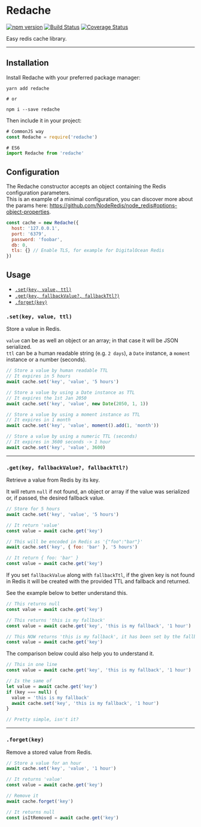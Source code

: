 # Redache

[![npm version](https://badge.fury.io/js/redache.svg)](https://badge.fury.io/js/redache)
[![Build Status](https://travis-ci.org/danilopolani/redache.svg?branch=master)](https://travis-ci.org/danilopolani/redache)
[![Coverage Status](https://coveralls.io/repos/github/danilopolani/redache/badge.svg?branch=master)](https://coveralls.io/github/danilopolani/redache?branch=master)

Easy redis cache library.

----

## Installation

Install Redache with your preferred package manager:

```
yarn add redache

# or

npm i --save redache
```

Then include it in your project:

```js
# CommonJS way
const Redache = require('redache')

# ES6
import Redache from 'redache'
```

## Configuration
The Redache constructor accepts an object containing the Redis configuration parameters.  
This is an example of a minimal configuration, you can discover more about the params here: https://github.com/NodeRedis/node_redis#options-object-properties.

```js
const cache = new Redache({
  host: '127.0.0.1',
  port: '6379',
  password: 'foobar',
  db: 0,
  tls: {} // Enable TLS, for example for DigitalOcean Redis
})
```

## Usage

- [`.set(key, value, ttl)`](#setkey-value-ttl)
- [`.get(key, fallbackValue?, fallbackTtl?)`](#getkey-fallbackvalue-fallbackttl)
- [`.forget(key)`](#forgetkey)

### `.set(key, value, ttl)`
Store a value in Redis. 

`value` can be as well an object or an array; in that case it will be JSON serialized.  
`ttl` can be a human readable string (e.g. `2 days`), a `Date` instance, a `moment` instance or a number (seconds).

```js
// Store a value by human readable TTL
// It expires in 5 hours
await cache.set('key', 'value', '5 hours')

// Store a value by using a Date instance as TTL
// It expires the 1st Jan 2050
await cache.set('key', 'value', new Date(2050, 1, 1))

// Store a value by using a moment instance as TTL
// It expires in 1 month
await cache.set('key', 'value', moment().add(1, 'month'))

// Store a value by using a numeric TTL (seconds)
// It expires in 3600 seconds -> 1 hour
await cache.set('key', 'value', 3600)
```

---

### `.get(key, fallbackValue?, fallbackTtl?)`
Retrieve a value from Redis by its key.  

It will return `null` if not found, an object or array if the value was serialized or, if passed, the desired fallback value.

```js
// Store for 5 hours
await cache.set('key', 'value', '5 hours')

// It return 'value'
const value = await cache.get('key')

// This will be encoded in Redis as '{"foo":"bar"}'
await cache.set('key', { foo: 'bar' }, '5 hours')

// It return { foo: 'bar' }
const value = await cache.get('key')
```

If you set `fallbackValue` along with `fallbackTtl`, if the given key is not found in Redis it will be created with the provided TTL and fallback and returned.  

See the example below to better understand this.

```js
// This returns null
const value = await cache.get('key')

// This returns 'this is my fallback'
const value = await cache.get('key', 'this is my fallback', '1 hour')

// This NOW returns 'this is my fallback', it has been set by the fallback above with a TTL of 3600 (1 hour)
const value = await cache.get('key')
```

The comparison below could also help you to understand it.

```js
// This in one line
const value = await cache.get('key', 'this is my fallback', '1 hour')

// Is the same of
let value = await cache.get('key')
if (key === null) {
  value = 'this is my fallback'
  await cache.set('key', 'this is my fallback', '1 hour')
}

// Pretty simple, isn't it?
```

---

### `.forget(key)`
Remove a stored value from Redis. 

```js
// Store a value for an hour
await cache.set('key', 'value', '1 hour')

// It returns 'value'
const value = await cache.get('key')

// Remove it
await cache.forget('key')

// It returns null
const isItRemoved = await cache.get('key')
```
